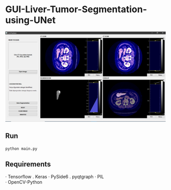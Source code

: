 # GUI-Liver-Tumor-Segmentation-using-UNet
<img src="img/UI.png" alt="UI"/>  

## Run  
`python main.py`

## Requirements
· Tensorflow
. Keras
· PySide6
. pyqtgraph
· PIL  
· OpenCV-Python
